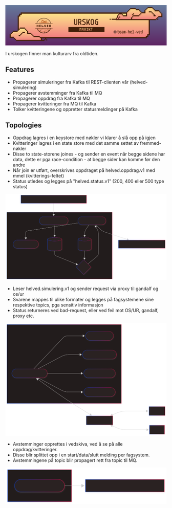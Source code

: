 ![img](logo.png)

I urskogen finner man kulturarv fra oldtiden.

## Features
- Propagerer simuleringer fra Kafka til REST-clienten vår (helved-simulering)
- Propagerer avstemminger fra Kafka til MQ
- Propagerer oppdrag fra Kafka til MQ
- Propagerer kvitteringer fra MQ til Kafka 
- Tolker kvitteringene og oppretter statusmeldinger på Kafka 

## Topologies


- Oppdrag lagres i en keystore med nøkler vi klarer å slå opp på igjen
- Kvitteringer lagres i en state store med det samme settet av fremmed-nøkler
- Disse to state-storene joines - og sender en event når begge sidene har data, dette er pga race-condition - at begge sider kan komme før den andre
- Når join er utført, overskrives oppdraget på helved.oppdrag.v1 med mmel (kvitterings-feltet)
- Status utledes og legges på "helved.status.v1" (200, 400 eller 500 type status)

![oppdrag](oppdrag.svg)

- Leser helved.simulering.v1 og sender request via proxy til gandalf og os/ur
- Svarene mappes til ulike formater og legges på fagsystemene sine respektive topics, pga sensitiv informasjon
- Status returneres ved bad-request, eller ved feil mot OS/UR, gandalf, proxy etc.

![simulering](simulering.svg)

- Avstemminger opprettes i vedskiva, ved å se på alle oppdrag/kvitteringer.
- Disse blir splittet opp i en start/data/slutt melding per fagsystem.
- Avstemmingene på topic blir propagert rett fra topic til MQ.

![avstemming](avstemming.svg)

